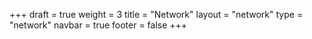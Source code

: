 +++
draft = true
weight = 3
title = "Network"
layout = "network"
type = "network"
navbar = true
footer = false
+++